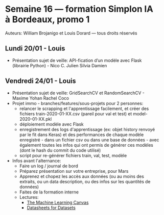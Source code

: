 # Semaine 16 — formation Simplon IA à Bordeaux, promo 1

Auteurs: William Brojanigo et Louis Dorard — tous droits réservés

## Lundi 20/01 - Louis

* Présentation sujet de veille: API-fication d’un modèle avec Flask (librairie Python) - Nico C. Julien Silvia Damien

## Vendredi 24/01 - Louis

* Présentation sujet de veille: GridSearchCV et RandomSearchCV - Maxime Yohan Rachel Coco
* Projet immo - branches/features/sous-projets pour 2 personnes:
  * relancer le scrapping et l'apprentissage facilement, et créer des fichiers train-2020-01-XX.csv (pareil pour val et test) et model-2020-01-XX.pkl
  * déploiement modèle avec Flask
  * enregistrement des logs d'apprentissage (ex: objet history renvoyé par le fit dans Keras) et des performances de chaque modèle enregistré - dans un fichier csv ou dans une base de données - avec également toutes les infos qui ont permis de générer ces modèles (dont le hash du commit du code utilisé)
  * script pour re-générer fichiers train, val, test, modèle
* Infos avant l'alternance:
  * Faire un log / journal de bord
  * Préparez présentation sur votre entreprise, pour Mars
  * Apprenez et chopez les accès aux données (ou au moins des extraits, ou un data description, ou des infos sur les quantités de données)
  * Faites de la formation interne
  * Lectures:
    * [The Machine Learning Canvas](https://gumroad.com/l/mlcanvas/gbi40xs)
    * [Datasheets for Datasets](https://www.microsoft.com/en-us/research/publication/datasheets-for-datasets/)
